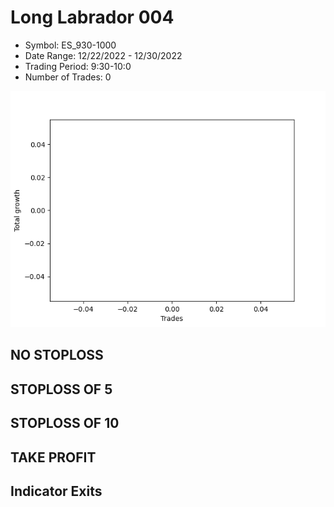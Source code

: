 # Long Labrador 004 
- Symbol: ES_930-1000
- Date Range: 12/22/2022 - 12/30/2022
- Trading Period: 9:30-10:0
- Number of Trades: 0

![Plot](LongLabrador004ES_930-1000.png)
## NO STOPLOSS














## STOPLOSS OF 5














## STOPLOSS OF 10














## TAKE PROFIT











## Indicator Exits



